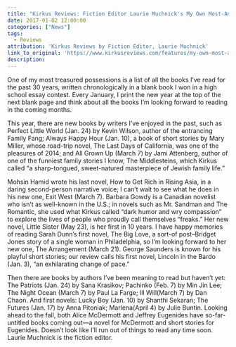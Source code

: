 ```yaml
---
title: "Kirkus Reviews: Fiction Editor Laurie Muchnick's My Own Most-Anticipated List"
date: 2017-01-02 12:00:00
categories: ["News"]
tags:
  - Reviews
attribution: 'Kirkus Reviews by Fiction Editor, Laurie Muchnick'
link_to_original: 'https://www.kirkusreviews.com/features/my-own-most-anticipated-list/'
description:
---
```



One of my most treasured possessions is a list of all the books I’ve read for the past 30 years, written chronologically in a blank book I won in a high school essay contest. Every January, I print the new year at the top of the next blank page and think about all the books I’m looking forward to reading in the coming months.

This year, there are new books by writers I’ve enjoyed in the past, such as Perfect Little World (Jan. 24) by Kevin Wilson, author of the entrancing Family Fang; Always Happy Hour (Jan. 10), a book of short stories by Mary Miller, whose road-trip novel, The Last Days of California, was one of the pleasures of 2014; and All Grown Up (March 7) by Jami Attenberg, author of one of the funniest family stories I know, The Middlesteins, which Kirkus called “a sharp-tongued, sweet-natured masterpiece of Jewish family life.”

Mohsin Hamid wrote his last novel, How to Get Rich in Rising Asia, in a daring second-person narrative voice; I can’t wait to see what he does in his new one, Exit West (March 7). Barbara Gowdy is a Canadian novelist who isn’t as well-known in the U.S.; in novels such as Mr. Sandman and The Romantic, she used what Kirkus called “dark humor and wry compassion” to explore the lives of people who proudly call themselves “freaks.” Her new novel, Little Sister (May 23), is her first in 10 years. I have happy memories of reading Sarah Dunn’s first novel, The Big Love, a sort-of post–Bridget Jones story of a single woman in Philadelphia, so I’m looking forward to her new one, The Arrangement (March 21). George Saunders is known for his playful short stories; our review calls his first novel, Lincoln in the Bardo (Jan. 3), “an exhilarating change of pace.”

Then there are books by authors I’ve been meaning to read but haven’t yet: The Patriots (Jan. 24) by Sana Krasikov; Pachinko (Feb. 7) by Min Jin Lee; The Night Ocean (March 7) by Paul La Farge; Ill Will(March 7) by Dan Chaon. And first novels: Lucky Boy (Jan. 10) by Shanthi Sekaran; The Futures (Jan. 17) by Anna Pitoniak; Marlena(April 4) by Julie Buntin. Looking ahead to the fall, both Alice McDermott and Jeffrey Eugenides have so-far-untitled books coming out—a novel for McDermott and short stories for Eugenides. Doesn’t look like I’ll run out of things to read any time soon. Laurie Muchnick is the fiction editor.